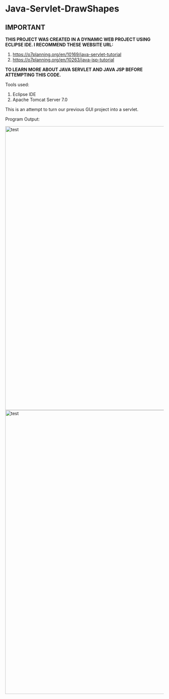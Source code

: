 # Java-Servlet-DrawShapes
## IMPORTANT
**THIS PROJECT WAS CREATED IN A DYNAMIC WEB PROJECT USING ECLIPSE IDE. I RECOMMEND THESE WEBSITE URL:**

1. https://o7planning.org/en/10169/java-servlet-tutorial
2. https://o7planning.org/en/10263/java-jsp-tutorial

**TO LEARN MORE ABOUT JAVA SERVLET AND JAVA JSP BEFORE ATTEMPTING THIS CODE.**

Tools used:
1. Eclipse IDE
2. Apache Tomcat Server 7.0

This is an attempt to turn our previous GUI project into a servlet.

Program Output:

<img width="904" alt="test" src="https://user-images.githubusercontent.com/58899364/96441170-aaa14c00-123b-11eb-9e5d-d7eb850d4e42.png">

<img width="904" alt="test" src="https://user-images.githubusercontent.com/58899364/96441365-fe139a00-123b-11eb-8fac-12931188afea.png">
